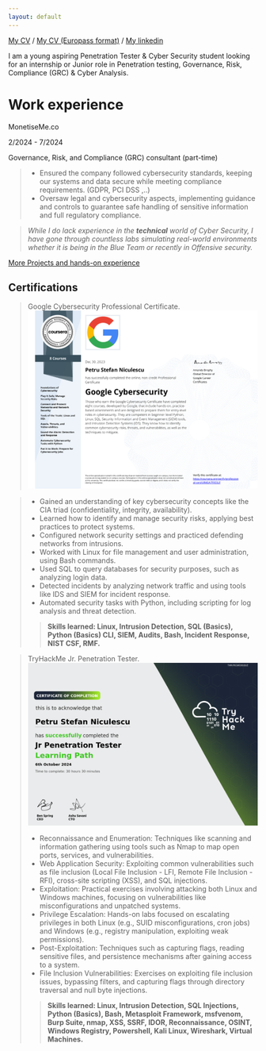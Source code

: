 ```yaml
---
layout: default
---
```

[My CV](https://docs.google.com/document/d/1j3HaE98NPuaRIugKWcxJj_q4Deak_QzYDjW3AAudMhE/edit?usp=sharing) /
[My CV (Europass format)](https://drive.google.com/file/d/1Eo_Dv1dm1XW_F0Iudct_drn496UvLZH1/view?usp=sharing) /
[My linkedin](https://www.linkedin.com/in/petru-niculescu/)


I am a young aspiring Penetration Tester & Cyber Security student looking for an internship or Junior role in Penetration testing, Governance, Risk, Compliance (GRC) & Cyber Analysis.

# Work experience

MonetiseMe.co 

2/2024 - 7/2024

Governance, Risk, and Compliance (GRC) consultant (part-time)

> - Ensured the company followed cybersecurity standards, keeping our systems and data secure while meeting compliance requirements. (GDPR, PCI DSS ,..)
> - Oversaw legal and cybersecurity aspects, implementing guidance and controls to guarantee safe handling of sensitive information and full regulatory compliance.


> _While I do lack experience in the **technical** world of Cyber Security, I have gone through countless labs simulating real-world environments whether it is being in the Blue Team or recently in Offensive security._

[More Projects and hands-on experience](./projects)

## Certifications

> Google Cybersecurity Professional Certificate.
> ![Google_cert](CourseraUR4GA7FXSSLF.png)

> - Gained an understanding of key cybersecurity concepts like the CIA triad (confidentiality, integrity, availability).
> - Learned how to identify and manage security risks, applying best practices to protect systems.
> - Configured network security settings and practiced defending networks from intrusions.
> - Worked with Linux for file management and user administration, using Bash commands.
> - Used SQL to query databases for security purposes, such as analyzing login data.
> - Detected incidents by analyzing network traffic and using tools like IDS and SIEM for incident response.
> - Automated security tasks with Python, including scripting for log analysis and threat detection.
>> **Skills learned: Linux, Intrusion Detection, SQL (Basics), Python (Basics) CLI, SIEM, Audits, Bash, Incident Response, NIST CSF, RMF.**

> TryHackMe Jr. Penetration Tester.
> ![TryHackMe_cert](THM-FN1WGOGQUZ.png)
> - Reconnaissance and Enumeration: Techniques like scanning and information gathering using tools such as Nmap to map open ports, services, and vulnerabilities.
> - Web Application Security: Exploiting common vulnerabilities such as file inclusion (Local File Inclusion - LFI, Remote File Inclusion - RFI), cross-site scripting (XSS), and SQL injections.
> - Exploitation: Practical exercises involving attacking both Linux and Windows machines, focusing on vulnerabilities like misconfigurations and unpatched systems.
> - Privilege Escalation: Hands-on labs focused on escalating privileges in both Linux (e.g., SUID misconfigurations, cron jobs) and Windows (e.g., registry manipulation, exploiting weak permissions).
> - Post-Exploitation: Techniques such as capturing flags, reading sensitive files, and persistence mechanisms after gaining access to a system.
> - File Inclusion Vulnerabilities: Exercises on exploiting file inclusion issues, bypassing filters, and capturing flags through directory traversal and null byte injections.
>> **Skills learned: Linux, Intrusion Detection, SQL Injections, Python (Basics), Bash, Metasploit Framework, msfvenom, Burp Suite, nmap, XSS, SSRF, IDOR, Reconnaissance, OSINT, Windows Registry, Powershell, Kali Linux, Wireshark, Virtual Machines.**

